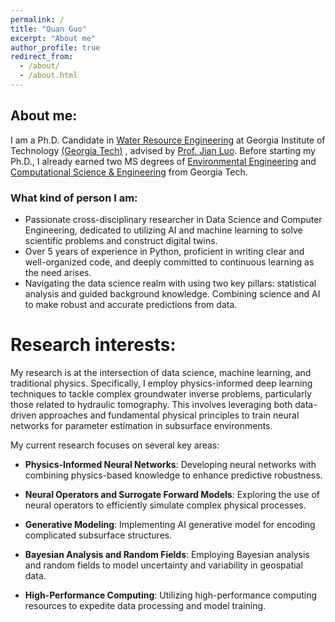 ```yaml
---
permalink: /
title: "Quan Guo"
excerpt: "About me"
author_profile: true
redirect_from: 
  - /about/
  - /about.html
---
```


About me:
-----
I am a Ph.D. Candidate in [Water Resource Engineering](https://ce.gatech.edu/academics/groups/water) at Georgia Institute of Technology [(Georgia Tech)](https://www.gatech.edu/) , advised by [Prof. Jian Luo](https://ce.gatech.edu/directory/person/jian-luo). Before starting my Ph.D., I already earned two MS degrees of [Environmental Engineering](https://ce.gatech.edu/academics/groups/environmental) and [Computational Science & Engineering](https://cse.gatech.edu/) from Georgia Tech.

### What kind of person I am:

*	Passionate cross-disciplinary researcher in Data Science and Computer Engineering, dedicated to utilizing AI and machine learning to solve scientific problems and construct digital twins.
*	Over 5 years of experience in Python, proficient in writing clear and well-organized code, and deeply committed to continuous learning as the need arises.
*	Navigating the data science realm with using two key pillars: statistical analysis and guided background knowledge. Combining science and AI to make robust and accurate predictions from data.

Research interests:
======
My research is at the intersection of data science, machine learning, and traditional physics. Specifically, I employ physics-informed deep learning techniques to tackle complex groundwater inverse problems, particularly those related to hydraulic tomography. This involves leveraging both data-driven approaches and fundamental physical principles to train neural networks for parameter estimation in subsurface environments. 

My current research focuses on several key areas:

* __Physics-Informed Neural Networks__: Developing neural networks with combining physics-based knowledge to enhance predictive robustness.

* __Neural Operators and Surrogate Forward Models__: Exploring the use of neural operators to efficiently simulate complex physical processes.

* __Generative Modeling__: Implementing AI generative model for encoding complicated subsurface structures.

* __Bayesian Analysis and Random Fields__: Employing Bayesian analysis and random fields to model uncertainty and variability in geospatial data.

* __High-Performance Computing__: Utilizing high-performance computing resources to expedite data processing and model training.
